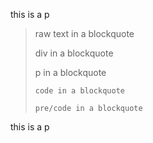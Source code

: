 this is a p

> raw text in a blockquote
> 
> div in a blockquote
> 
> p in a blockquote
> 
> `code in a blockquote`
> 
>     pre/code in a blockquote

this is a p